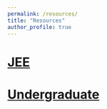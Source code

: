 ```yaml
---
permalink: /resources/
title: "Resources"
author_profile: true
---
```


[JEE](https://aarushbhattofficial.github.io/resources/jee/)
======

[Undergraduate](https://aarushbhattofficial.github.io/resources/undergraduate/)
======